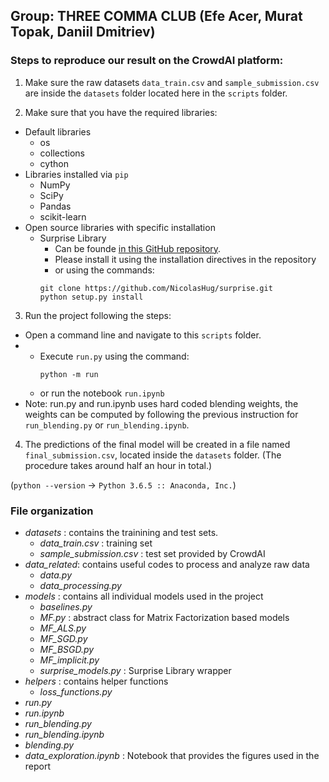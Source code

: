 ## Group: THREE COMMA CLUB (Efe Acer, Murat Topak, Daniil Dmitriev)

### Steps to reproduce our result on the CrowdAI platform:
	
1) Make sure the raw datasets `data_train.csv` and `sample_submission.csv` are inside the 
	`datasets` folder located here in the `scripts` folder.
	
2) Make sure that  you have the required libraries:
* Default libraries
  + os
  + collections
  + cython
* Libraries installed via `pip`
  + NumPy
  + SciPy
  + Pandas
  + scikit-learn
* Open source libraries with specific installation
  + Surprise Library
    + Can be founde [in this GitHub repository](https://github.com/NicolasHug/Surprise). 
    + Please install it using the installation directives in the repository
    + or using the commands:
    ```
    git clone https://github.com/NicolasHug/surprise.git
    python setup.py install
    ```

3) Run the project following the steps:
  * Open a command line and navigate to this `scripts` folder.
  * * Execute `run.py` using the command:
       ```
       python -m run
       ```
     * or run the notebook `run.ipynb`
  * Note: run.py and run.ipynb uses hard coded blending weights, the weights can be computed
    by following the previous instruction for `run_blending.py` or `run_blending.ipynb`.
    
4) The predictions of the final model will be created in a file named `final_submission.csv`,
located inside the `datasets` folder. (The procedure takes around half an hour in total.)

(`python --version` -> `Python 3.6.5 :: Anaconda, Inc.`)

### File organization

- *datasets* :  contains the trainining and test sets.
    - *data_train.csv* : training set
    - *sample_submission.csv* : test set provided by CrowdAI
- *data_related*: contains useful codes to process and analyze raw data
    - *data.py*
    - *data_processing.py*
- *models* : contains all individual models used in the project
    - *baselines.py*
    - *MF.py* : abstract class for Matrix Factorization based models
    - *MF_ALS.py*
    - *MF_SGD.py*
    - *MF_BSGD.py*
    - *MF_implicit.py*
    - *surprise_models.py* : Surprise Library wrapper
- *helpers* : contains helper functions 
    - *loss_functions.py*
- *run.py*
- *run.ipynb* 
- *run_blending.py* 
- *run_blending.ipynb*
- *blending.py*
- *data_exploration.ipynb* : Notebook that provides the figures used in the report